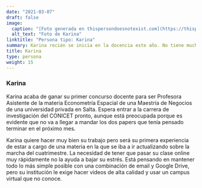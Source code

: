 ```yaml
---
date: "2021-03-07"
draft: false
image:
  caption: "[Foto generada en thispersondoesnotexist.com](https://thispersondoesnotexist.com/)"
  alt_text: "Foto de Karina"
linktitle: "Persona tipo: Karina"
summary: Karina recién se inicia en la docencia este año. No tiene mucha experiencia  ni de pedagogía ni de herramientas específicas. 
title: Karina
type: persona
weight: 15
---
```



### Karina

Karina acaba de ganar su primer concurso docente para ser Profesora Asistente de la materia Econometría Espacial de una Maestría de Negocios de una universidad privada en Salta. Espera entrar a la carrera de investigación del CONICET pronto, aunque está preocupada porque es evidente que no va a llegar a mandar los dos papers que tenía pensado terminar en el próximo mes. 

Karina quiere hacer muy bien su trabajo pero será su primera experiencia de estar a cargo de una materia en la que se iba a ir actualizando sobre la marcha del cuatrimestre. La necesidad de tener que pasar su clase online muy rápidamente no la ayuda a bajar su estrés. Está pensando en mantener todo lo más simple posible con una combinación de email y Google Drive, pero su institución le exige hacer videos de alta calidad y usar un campus virtual que no conoce.